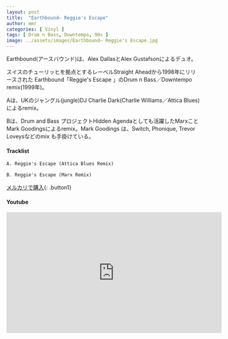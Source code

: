 ```yaml
---
layout: post
title:  "Earthbound– Reggie's Escape"
author: mmr
categories: [ Vinyl ]
tags: [ Drum n Bass, Downtempo, 90s ]
image: ../assets/images/Earthbound– Reggie's Escape.jpg
---
```


Earthbound(アースバウンド)は、Alex DallasとAlex Gustafsonによるデュオ。

スイスのチューリッヒを拠点とするレーベルStraight Aheadから1998年にリリースされた Earthbound「Reggie's Escape 」のDrum n Bass／Downtempo remix(1999年)。

Aは、UKのジャングル(jungle)DJ Charlie Dark(Charlie Williams／Attica Blues)によるremix。

Bは、Drum and Bass プロジェクトHidden Agendaとしても活躍したMarxことMark Goodingsによるremix。Mark Goodings は、Switch, Phonique, Trevor Loveysなどのmix も手掛けている。


#### Tracklist
```md
A. Reggie's Escape (Attica Blues Remix)

B. Reggie's Escape (Marx Remix)
```

[メルカリで購入](https://jp.mercari.com/item/m90786572080?afid=6142608987){: .button1}

#### Youtube
<iframe width="560" height="315" src="https://www.youtube.com/embed/EWwjOaNLYUc?si=rsf0WlLXqBrDm6a9" title="YouTube video player" frameborder="0" allow="accelerometer; autoplay; clipboard-write; encrypted-media; gyroscope; picture-in-picture; web-share" referrerpolicy="strict-origin-when-cross-origin" allowfullscreen></iframe>